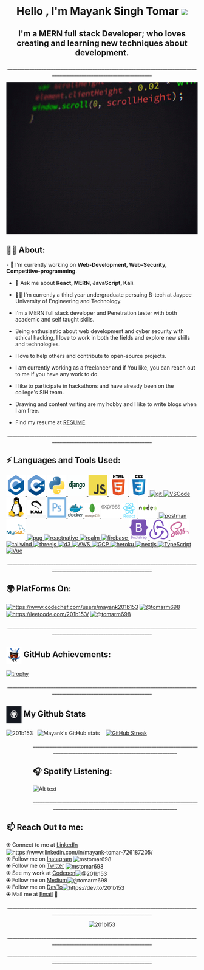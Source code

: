 <h1 align="center" font-size=40>Hello , I'm <strong>Mayank Singh Tomar</strong> <strong><img src="https://media.giphy.com/media/hvRJCLFzcasrR4ia7z/giphy.gif" width="35"></strong></h1>
<h2 align="center">I'm a<strong> MERN full stack Developer</strong>; who loves creating and learning new techniques about development.</h2>

<p align="center"> _______________________________________________________________________________________________________________________ </p>


<img align="center" alt="Coding" width="auto" height="400" src="code.gif">

<br>

## 🤵‍♂️ About:
<p align="left" font size="36">
- 🌱 I’m currently working on <strong>Web-Development, Web-Security, Competitive-programming</strong>.

- 💬 Ask me about **React, MERN, JavaScript, Kali**.

- 🧑‍🎓 I'm currently a third year undergraduate persuing B-tech at Jaypee University of Engineering and Technology.

- I'm a MERN full stack developer and Penetration tester with both academic and self taught skills.

- Being enthusiastic about web development and cyber security with ethical hacking, I love to work in both the fields and explore new skills and technologies.

- I love to help others and contribute to open-source projects.
- I am currently working as a freelancer and if You like, you can reach out to me if you have any work to do.

- I like to participate in hackathons and have already been on the college's SIH team.

- Drawing and content writing are my hobby and I like to write blogs when I am free.

- Find my resume at <a href="https://drive.google.com/file/d/19j6qI3jtfrb-4f3if4EhJRdVIYXaxMc1/view?usp=sharing" >RESUME</a>
<p align="center"> _______________________________________________________________________________________________________________________ </p>

## ⚡ Languages and Tools Used:
<p align="left">
<a href="https://www.cprogramming.com/" target="_blank" rel="noreferrer"> <img src="https://raw.githubusercontent.com/devicons/devicon/master/icons/c/c-original.svg" alt="c" height="55" width="50"/> </a>
<a href="https://www.w3schools.com/cpp/" target="_blank" rel="noreferrer"> <img src="https://raw.githubusercontent.com/devicons/devicon/master/icons/cplusplus/cplusplus-original.svg" alt="cplusplus" height="55" width="50"/> </a>
<a href="https://www.python.org" target="_blank" rel="noreferrer"> <img src="https://raw.githubusercontent.com/devicons/devicon/master/icons/python/python-original.svg" alt="python" height="55" width="50"/> </a>
<a href="https://www.djangoproject.com/" target="_blank" rel="noreferrer"> <img src="django.gif" alt="django" height="55" width="50"/> </a>
<a href="https://developer.mozilla.org/en-US/docs/Web/JavaScript" target="_blank" rel="noreferrer"> <img src="https://raw.githubusercontent.com/devicons/devicon/master/icons/javascript/javascript-original.svg" alt="javascript" height="55" width="50"/> </a>
<a href="https://www.w3.org/html/" target="_blank" rel="noreferrer"> <img src="https://raw.githubusercontent.com/devicons/devicon/master/icons/html5/html5-original-wordmark.svg" alt="html5" height="55" width="50"/> </a>
<a href="https://www.w3schools.com/css/" target="_blank" rel="noreferrer"> <img src="https://raw.githubusercontent.com/devicons/devicon/master/icons/css3/css3-original-wordmark.svg" alt="css3" height="55" width="50"/> </a>
<a href="https://git-scm.com/" target="_blank" rel="noreferrer"> <img src="https://www.vectorlogo.zone/logos/git-scm/git-scm-icon.svg" alt="git" height="55" width="50"/> </a>
<a href="https://www.vscode.org/" target="_blank" rel="noreferrer"> <img src="https://www.vectorlogo.zone/logos/visualstudio_code/visualstudio_code-ar21.svg" alt="VSCode" height="55" width="50"/> </a>
<a href="https://www.linux.org/" target="_blank" rel="noreferrer"> <img src="https://raw.githubusercontent.com/devicons/devicon/master/icons/linux/linux-original.svg" alt="linux" height="55" width="50"/> </a>
<a href="https://www.Kali.org/" target="_blank" rel="noreferrer"> <img src="flat,750x,075,f-pad,750x1000,f8f8f8.u2.jpg" alt="linux" height="55" width="50"/> </a>
<a href="https://www.photoshop.com/en" target="_blank" rel="noreferrer"> <img src="https://raw.githubusercontent.com/devicons/devicon/master/icons/photoshop/photoshop-line.svg" alt="photoshop" height="55" width="50"/> </a>
<a href="https://www.docker.com/" target="_blank" rel="noreferrer"> <img src="https://raw.githubusercontent.com/devicons/devicon/master/icons/docker/docker-original-wordmark.svg" alt="docker" width="40" height="40"/> </a>
<a href="https://www.mongodb.com/" target="_blank" rel="noreferrer"> <img src="https://raw.githubusercontent.com/devicons/devicon/master/icons/mongodb/mongodb-original-wordmark.svg" alt="mongodb" width="40" height="40"/> </a>
<a href="https://expressjs.com" target="_blank" rel="noreferrer"> <img src="https://raw.githubusercontent.com/devicons/devicon/master/icons/express/express-original-wordmark.svg" alt="express" height="55" width="50"/> </a>
<a href="https://reactjs.org/" target="_blank" rel="noreferrer"> <img src="https://raw.githubusercontent.com/devicons/devicon/master/icons/react/react-original-wordmark.svg" alt="react" width="40" height="40"/> </a>
<a href="https://nodejs.org" target="_blank" rel="noreferrer"> <img src="https://raw.githubusercontent.com/devicons/devicon/master/icons/nodejs/nodejs-original-wordmark.svg" alt="nodejs" height="55" width="50"/> </a>
<a href="https://postman.com" target="_blank" rel="noreferrer"> <img src="https://www.vectorlogo.zone/logos/getpostman/getpostman-icon.svg" alt="postman" height="55" width="50"/> </a> 
<a href="https://www.mysql.com/" target="_blank" rel="noreferrer"> <img src="https://raw.githubusercontent.com/devicons/devicon/master/icons/mysql/mysql-original-wordmark.svg" alt="mysql" height="55" width="50"/> </a>
<a href="https://pugjs.org" target="_blank" rel="noreferrer"> <img src="https://cdn.worldvectorlogo.com/logos/pug.svg" alt="pug" height="55" width="50"/> </a>
<a href="https://reactnative.dev/" target="_blank" rel="noreferrer"> <img src="https://reactnative.dev/img/header_logo.svg" alt="reactnative" height="55" width="50"/> </a>
<a href="https://realm.io/" target="_blank" rel="noreferrer"> <img src="https://raw.githubusercontent.com/bestofjs/bestofjs-webui/8665e8c267a0215f3159df28b33c365198101df5/public/logos/realm.svg" alt="realm" height="55" width="50"/> </a>
<a href="https://firebase.google.com/" target="_blank" rel="noreferrer"> <img src="https://www.vectorlogo.zone/logos/firebase/firebase-icon.svg" alt="firebase" height="55" width="50"/> </a>
<a href="https://getbootstrap.com" target="_blank" rel="noreferrer"><img src="https://raw.githubusercontent.com/devicons/devicon/master/icons/bootstrap/bootstrap-plain-wordmark.svg" alt="bootstrap" height="55" width="50"/> </a>
<a href="https://redux.js.org" target="_blank" rel="noreferrer"> <img src="https://raw.githubusercontent.com/devicons/devicon/master/icons/redux/redux-original.svg" alt="redux" height="55" width="50"/> </a>
<a href="https://sass-lang.com" target="_blank" rel="noreferrer"> <img src="https://raw.githubusercontent.com/devicons/devicon/master/icons/sass/sass-original.svg" alt="sass" height="55" width="50"/> </a>
<a href="https://tailwindcss.com/" target="_blank" rel="noreferrer"> <img src="https://www.vectorlogo.zone/logos/tailwindcss/tailwindcss-icon.svg" alt="tailwind" height="55" width="50"/> </a>
<a href="https://Threejs.com/" target="_blank" rel="noreferrer"> <img src="https://upload.vectorlogo.zone/logos/threejs/images/3453d6aa-b9c2-48b3-b2c1-97aa80b5525e.svg" alt="threejs" height="55" width="50"/> </a>
<a href="https://D3.com/" target="_blank" rel="noreferrer"> <img src="https://www.vectorlogo.zone/logos/d3js/d3js-ar21.svg" alt="d3" height="55" width="50"/> </a>
<a href="https://aws.amazon.com/console/" target="_blank" rel="noreferrer"> <img src="https://www.vectorlogo.zone/logos/amazon_awslambda/amazon_awslambda-icon.svg" alt="AWS" height="55" width="50"/> </a>
<a href="https://cloud.google.com/" target="_blank" rel="noreferrer"> <img src="https://www.vectorlogo.zone/logos/google_cloud/google_cloud-icon.svg" alt="GCP" height="55" width="50"/> </a>
<a href="https://heruko.com/" target="_blank" rel="noreferrer"> <img src="https://www.vectorlogo.zone/logos/heroku/heroku-icon.svg" alt="heroku" height="55" width="50"/> </a>
<a href="https://nextjs.com/" target="_blank" rel="noreferrer"> <img src="https://upload.vectorlogo.zone/logos/nextjs/images/60eff509-53dd-4280-92e7-7318fa02e934.svg" alt="nextjs" height="55" width="50"/> </a>
<a href="https://typescript.com/" target="_blank" rel="noreferrer"> <img src="https://www.vectorlogo.zone/logos/typescriptlang/typescriptlang-icon.svg" alt="TypeScript" height="55" width="50"/> </a>
<a href="https://vue.com/" target="_blank" rel="noreferrer"> <img src="https://www.vectorlogo.zone/logos/vuejs/vuejs-icon.svg" alt="Vue" height="55" width="50"/> </a>
</p>
<p align="center"> _______________________________________________________________________________________________________________________ </p>

## 🌍 PlatForms On:
<a href="https://www.codechef.com/users/https://www.codechef.com/users/mayank201b153" target="blank"><img align="center" src="https://cdn.jsdelivr.net/npm/simple-icons@3.1.0/icons/codechef.svg" alt="https://www.codechef.com/users/mayank201b153" height="55" width="50"/></a>
<a href="https://www.hackerrank.com/@tomarm698" target="blank"><img align="center" src="https://raw.githubusercontent.com/rahuldkjain/github-profile-readme-generator/master/src/images/icons/Social/hackerrank.svg" alt="@tomarm698" height="55" width="50" /></a>
<a href="https://www.leetcode.com/https://leetcode.com/201b153/" target="blank"><img align="center" src="https://raw.githubusercontent.com/rahuldkjain/github-profile-readme-generator/master/src/images/icons/Social/leet-code.svg" alt="https://leetcode.com/201b153/" height="55" width="50" /></a>
<a href="https://www.hackerearth.com/@tomarm698" target="blank"><img align="center" src="https://raw.githubusercontent.com/rahuldkjain/github-profile-readme-generator/master/src/images/icons/Social/hackerearth.svg" alt="@tomarm698" height="55" width="50"/></a>
</p>
<p align="center"> _______________________________________________________________________________________________________________________ </p>

## <img align="center" src="991ea426-62e2-4d81-a9fa-1e5d123dc0ad.gif" alt="Github-Stats" height="45" width="40" /> GitHub Achievements:
[![trophy](https://github-profile-trophy.vercel.app/?username=201b153&no-frame=true)](https://github.com/201b153/github-profile-trophy)
<p align="center"> _______________________________________________________________________________________________________________________ </p>

## <img align="center" src="github-cat.gif" alt="Github-Stats" height="45" width="40" /> My Github Stats
<img align="left" src="https://github-readme-stats.vercel.app/api/top-langs/?username=201b153&layout=compact&theme=vision-friendly-dark" height="198" alt="201b153" /> &nbsp;&nbsp;
![Mayank's GitHub stats](https://github-readme-stats.vercel.app/api?username=201b153&show_icons=true&theme=dark) &nbsp;&nbsp;
[![GitHub Streak](https://github-readme-streak-stats.herokuapp.com/?user=201b153&theme=neon-dark)](https://git.io/streak-stats) &nbsp;
<p align="center"> _______________________________________________________________________________________________________________________ </p>

## 🎧 Spotify Listening:
![Alt text](https://spotify-recently-played-readme.vercel.app/api?user=1bu9rwn35f8z1tuehcub90pln&count=1)
<p align="center"> _______________________________________________________________________________________________________________________ </p>

## 📫 Reach Out to me:
⦿ Connect to me at [LinkedIn](https://www.linkedin.com/in/mayank-tomar-726187205/) <img align="center" src="https://raw.githubusercontent.com/rahuldkjain/github-profile-readme-generator/master/src/images/icons/Social/linked-in-alt.svg" alt="https://www.linkedin.com/in/mayank-tomar-726187205/" height="15" width="18" /> <br>
⦿ Follow me on [Instagram](https://www.instagram.com/mstomar698) <img align="center" src="https://raw.githubusercontent.com/rahuldkjain/github-profile-readme-generator/master/src/images/icons/Social/instagram.svg" alt="mstomar698" height="15" width="18" /> <br>
⦿ Follow me on [Twitter](https://twitter.com/tomarm698) <img align="center" src="https://raw.githubusercontent.com/rahuldkjain/github-profile-readme-generator/master/src/images/icons/Social/twitter.svg" alt="mstomar698" height="15" width="18" /> <br>
⦿ See my work at [Codepen](https://codepen.io/@201b153)<img align="center" src="https://raw.githubusercontent.com/rahuldkjain/github-profile-readme-generator/master/src/images/icons/Social/codepen.svg" alt="@201b153" height="15" width="18" /> <br>
⦿ Follow me on [Medium](https://medium.com/@tomarm698)<img align="center" src="https://raw.githubusercontent.com/rahuldkjain/github-profile-readme-generator/master/src/images/icons/Social/medium.svg" alt="@tomarm698" height="15" width="18" /> <br>
⦿ Follow me on [DevTo](https://dev.to/201b153)<img align="center" src="https://raw.githubusercontent.com/rahuldkjain/github-profile-readme-generator/master/src/images/icons/Social/devto.svg" alt="https://dev.to/201b153" height="15" width="18" /> <br>
⦿ Mail me at [Email](mailto:tomarm698@gmail.com) 💌 <br>
<p align="center"> _______________________________________________________________________________________________________________________ </p>
<p align="center" > <img src="https://komarev.com/ghpvc/?username=201b153&label=Profile%20views&color=0e75b6&style=flat" height="55" width="120" alt="201b153" /> </p>
<p align="center"> _______________________________________________________________________________________________________________________ </p>
<p align="center"> _______________________________________________________________________________________________________________________ </p>
